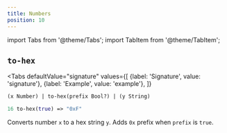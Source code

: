 ```yaml
---
title: Numbers
position: 10
---
```


import Tabs from '@theme/Tabs';
import TabItem from '@theme/TabItem';

## `to-hex`

<Tabs
  defaultValue="signature"
  values={[
    {label: 'Signature', value: 'signature'},
    {label: 'Example', value: 'example'},
  ]}
>

<TabItem value="signature">

```clojure
(x Number) | to-hex(prefix Bool?) | (y String)
```

</TabItem>

<TabItem value="example">

```clojure
16 to-hex(true) => "0xF"
```

</TabItem>

</Tabs>

Converts number `x` to a hex string `y`.
Adds `0x` prefix when `prefix` is `true`.

